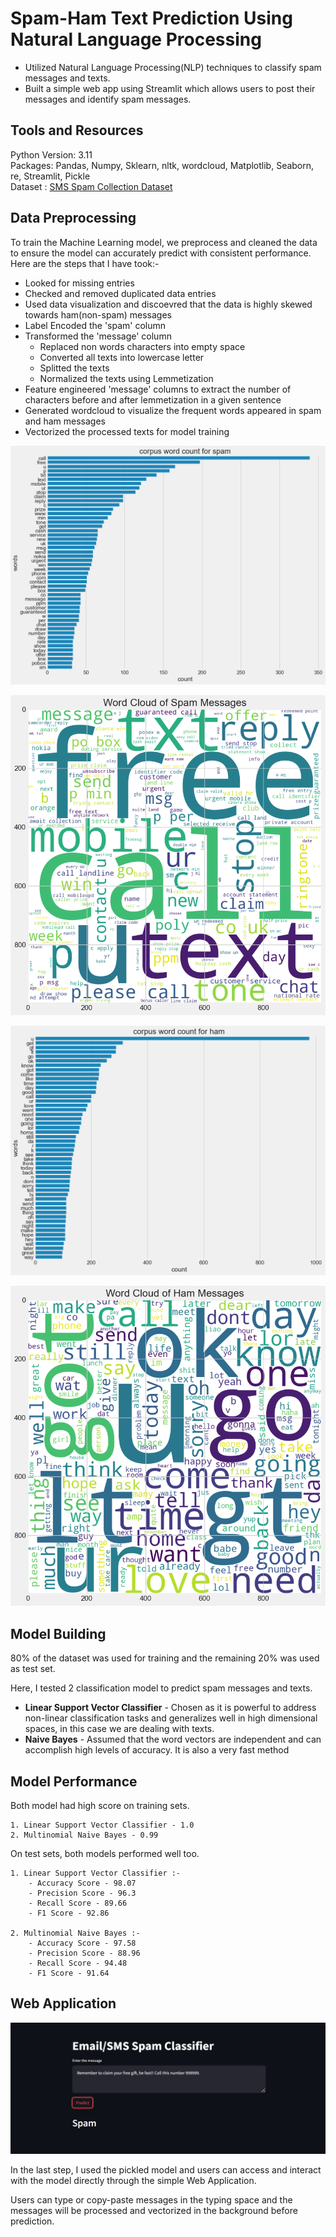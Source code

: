 
# Spam-Ham Text Prediction Using Natural Language Processing
- Utilized Natural Language Processing(NLP) techniques to classify spam messages and texts.
- Built a simple web app using Streamlit which allows users to post their messages and identify spam messages.


## Tools and Resources
Python Version: 3.11\
Packages: Pandas, Numpy, Sklearn, nltk, wordcloud, Matplotlib, Seaborn, re, Streamlit, Pickle\
Dataset : [SMS Spam Collection Dataset](https://www.kaggle.com/datasets/uciml/sms-spam-collection-dataset)

## Data Preprocessing
To train the Machine Learning model, we preprocess and cleaned the data to ensure the model can accurately predict with consistent performance. Here are the steps that I have took:-

- Looked for missing entries
- Checked and removed duplicated data entries 
- Used data visualization and discoevred that the data is highly skewed towards ham(non-spam) messages
- Label Encoded the 'spam' column
- Transformed the 'message' column
    - Replaced non words characters into empty space
    - Converted all texts into lowercase letter
    - Splitted the texts
    - Normalized the texts using Lemmetization
- Feature engineered 'message' columns to extract the number of characters before and after lemmetization in a given sentence  
- Generated wordcloud to visualize the frequent words appeared in spam and ham messages
- Vectorized the processed texts for model training
 
 ![Spam Corpus](https://github.com/BryanNGYH/Spam-Ham-Detection/blob/master/images/spam_corpus.png?raw=true)
 
 ![Word Cloud of Spam Messages](https://github.com/BryanNGYH/Spam-Ham-Detection/blob/master/images/spam_wordcloud.png?raw=true)

 ![Ham Corpus](https://github.com/BryanNGYH/Spam-Ham-Detection/blob/master/images/ham_corpus.png?raw=true)
 
 ![Word Cloud of Ham Messages](https://github.com/BryanNGYH/Spam-Ham-Detection/blob/master/images/ham_wordcloud.png?raw=true)


## Model Building
80% of the dataset was used for training and the remaining 20% was used as test set.

Here, I tested 2 classification model to predict spam messages and texts.

- **Linear Support Vector Classifier** - Chosen as it is powerful to address non-linear classification tasks and generalizes well in high dimensional spaces, in this case we are dealing with texts.
- **Naive Bayes** - Assumed that the word vectors are independent and can accomplish high levels of accuracy. It is also a very fast method



## Model Performance
Both model had high score on training sets.

    1. Linear Support Vector Classifier - 1.0
    2. Multinomial Naive Bayes - 0.99

On test sets, both models performed well too.

    1. Linear Support Vector Classifier :-
        - Accuracy Score - 98.07
        - Precision Score - 96.3
        - Recall Score - 89.66
        - F1 Score - 92.86
    
    2. Multinomial Naive Bayes :-
        - Accuracy Score - 97.58
        - Precision Score - 88.96
        - Recall Score - 94.48
        - F1 Score - 91.64
## Web Application
![Web App](https://github.com/BryanNGYH/Spam-Ham-Detection/blob/master/images/Web%20App.png?raw=true)

In the last step, I used the pickled model and users can access and interact with the model directly through the simple Web Application.

Users can type or copy-paste messages in the typing space and the messages will be processed and vectorized in the background before prediction.

